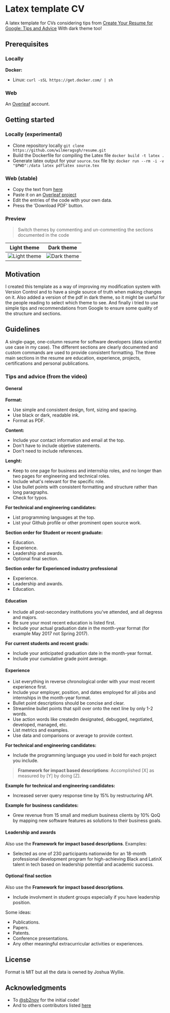 # Latex template CV

A latex template for CVs considering tips from [Create Your Resume for Google: Tips and Advice](https://www.youtube.com/watch?v=BYUy1yvjHxE) With dark theme too!


## Prerequisites

### Locally

**Docker:** 

* Linux: `curl -sSL https://get.docker.com/ | sh`

### Web

An [Overleaf](https://www.overleaf.com/) account.


## Getting started

### Locally (experimental)

* Clone repository locally `git clone https://github.com/wilmeragsgh/resume.git`
* Build the Dockerfile for compiling the Latex file `docker build -t latex .`
* Generate latex output for your `source.tex` file by: `docker run --rm -i -v "$PWD":/data latex pdflatex source.tex`

### Web (stable)

* Copy the text from [here](https://raw.githubusercontent.com/wilmeragsgh/resume/master/source.tex)
* Paste it on an [Overleaf project](https://www.overleaf.com/)
* Edit the entries of the code with your own data.
* Press the 'Download PDF' button.


### Preview

> Switch themes by commenting and un-commenting the sections documented in the code

Light theme                         |  Dark theme
:----------------------------------:|:-------------------------:
![Light theme](/light_preview.png)  |  ![Dark theme](/dark_preview.png)


## Motivation

I created this template as a way of improving my modification system with Version Control and to have a single source of truth when making changes on it. Also added a version of the pdf in dark theme, so it might be useful for the people reading to select which theme to see. And finally i tried to use simple tips and recommendations from Google to ensure some quality of the structure and sections.

## Guidelines

A single-page, one-column resume for software developers (data scientist use case in my case). The different sections are clearly documented and custom commands are used to provide consistent formatting. The three main sections in the resume are education, experience, projects, certifications and personal publications.

### Tips and advice (from the video)

#### General

**Format:**
* Use simple and consistent design, font, sizing and spacing.
* Use black or dark, readable ink.
* Format as PDF.

**Content:**
* Include your contact information and email at the top.
* Don't have to include objetive statements.
* Don't need to include references.

**Lenght:**
* Keep to one page for business and internship roles, and no longer than two pages for engineering and technical roles.
* Include what's relevant for the specific role.
* Use bullet points with consistent formatting and structure rather than long paragraphs.
* Check for typos.

**For technical and engineering candidates:**
* List programming languages at the top.
* List your Github profile or other prominent open source work.

**Section order for Student or recent graduate:**
* Education.
* Experience.
* Leadership and awards.
* Optional final section.

**Section order for Experienced industry professional**
* Experience.
* Leadership and awards.
* Education.

#### Education

* Include all post-secondary institutions you've attended, and all degress and majors.
* Be sure your most recent education is listed first.
* Include your actual graduation date in the month-year format (for example May 2017 not Spring 2017).

**For current students and recent grads:**
* Include your anticipated graduation date in the month-year format.
* Include your cumulative grade point average.

#### Experience

* List everything in reverse chronological order with your most recent experience first.
* Include your employer, position, and dates employed for all jobs and internships in the month-year format.
* Bullet point descriptions should be concise and clear.
* Streamline bullet points that spill over onto the next line by only 1-2 words.
* Use action words like createdm designated, debugged, negotiated, developed, managed, etc.
* List metrics and examples.
* Use data and comparisons or average to provide context.

**For technical and engineering candidates:**
* Include the programming language you used in bold for each project you include.

> **Framework for impact based descriptions**: Accomplished [X] as measured by [Y] by doing [Z].

**Example for technical and engineering candidates:**
* Increased server query response time by 15% by restructuring API.

**Example for business candidates:**
* Grew revenue from 15 small and medium business clients by 10% QoQ by mapping new software features as solutions to their business goals.


#### Leadership and awards 

Also use the **Framework for impact based descriptions**. Examples:

* Selected as one of 230 participants nationwide for an 18-month professional development program for high-achieving Black and LatinX talent in tech based on leadership potential and academic success.

#### Optional final section

Also use the **Framework for impact based descriptions**.

* Include involvment in student groups especially if you have leadership position.

Some ideas:

* Publications.
* Papers.
* Patents.
* Conference presentations.
* Any other meaningful extracurricular activities or experiences.

## License

Format is MIT but all the data is owned by Joshua Wyllie. 

## Acknowledgments

* To [@sb2nov](https://github.com/sb2nov/) for the initial code!
* And to others contributors listed [here](https://github.com/sb2nov/resume/graphs/contributors)
